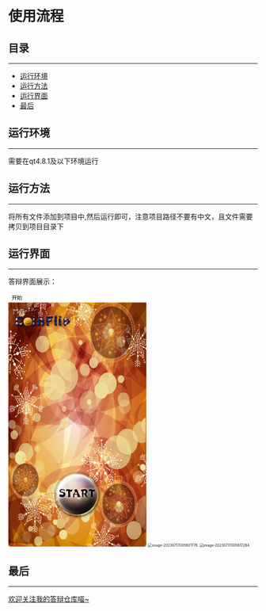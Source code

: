 

# 使用流程

## 目录

---

- [运行环境](#运行环境)
- [运行方法](#运行方法)
- [运行界面](#运行界面)
- [最后](#最后)









## 运行环境

---



需要在qt4.8.1及以下环境运行

## 运行方法

---



将所有文件添加到项目中,然后运行即可，注意项目路径不要有中文，且文件需要拷贝到项目目录下

## 运行界面

---



答辩界面展示：


<img src="https://github.com/sorrymaker2111/Shit_CoinFilpGame/blob/main/image-20230717005543277.png?raw=true" style="zoom:50%;" />

<img src="G:\software\Typora\md图片\image-20230717005601776.png" alt="image-20230717005601776" style="zoom:50%;" />

<img src="G:\software\Typora\md图片\image-20230717005617284.png" alt="image-20230717005617284" style="zoom:50%;" />

## 最后

---

[欢迎关注我的答辩仓库喵~](https://github.com/sorrymaker2111)
